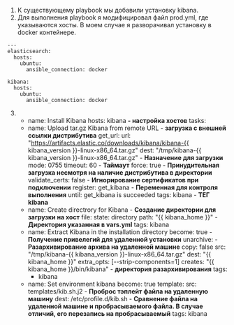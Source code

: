 1. К существующему playbook мы добавили установку kibana.   
2. Для выполнения playbook я модифицировал файл prod.yml, где указываются хосты. В моем случае я разворачивал установку в docker контейнере.
```
---
elasticsearch:
  hosts:
    ubuntu:
      ansible_connection: docker

kibana:
  hosts:
    ubuntu:
      ansible_connection: docker
```
3. - name: Install Kibana
  hosts: kibana **- настройка хостов**
  tasks:
    - name: Upload tar.gz Kibana from remote URL - **загрузка с внешней ссылки дистрибутива**
      get_url:
        url: "https://artifacts.elastic.co/downloads/kibana/kibana-{{ kibana_version }}-linux-x86_64.tar.gz"
        dest: "/tmp/kibana-{{ kibana_version }}-linux-x86_64.tar.gz" - **Назначение для загрузки**
        mode: 0755
        timeout: 60 - **Таймаут**
        force: true - **Принудительная загрузка несмотря на наличие дистрибутива в директории**
        validate_certs: false - **Игнорирование сертификатов при подключении**
      register: get_kibana - **Переменная для контроля выполнения**
      until: get_kibana is succeeded
      tags: kibana - **ТЕГ kibana**
    - name: Create directrory for Kibana - **Создание директории для загрузки на хост**
      file:
        state: directory
        path: "{{ kibana_home }}" - **Директория указанная в vars.yml**
      tags: kibana
    - name: Extract Kibana in the installation directory 
      become: true - **Получение привелегий для удаленной установки**
      unarchive: - **Разархивирование архива на удаленной машине**
        copy: false
        src: "/tmp/kibana-{{ kibana_version }}-linux-x86_64.tar.gz"
        dest: "{{ kibana_home }}" 
        extra_opts: [--strip-components=1]
        creates: "{{ kibana_home }}/bin/kibana" - **директория разархивирования**
      tags:
        - kibana
    - name: Set environment kibana
      become: true
      template:
        src: templates/kib.sh.j2 - **Проброс тэплейт файла на удаленную машину**
        dest: /etc/profile.d/kib.sh - **Сравнение файла на удаленной машине и пробрасываемого файла. В случае отличий, его перезапись на пробрасываемый**
      tags: kibana
